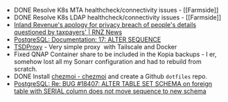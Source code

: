 - DONE Resolve K8s MTA healthcheck/connectivity issues - [[Farmside]]
- DONE Resolve K8s LDAP healthcheck/connectivity issues - [[Farmside]]
- [Inland Revenue's apology for privacy breach of people's details questioned by taxpayers' | RNZ News](https://www.rnz.co.nz/news/national/532986/inland-revenue-s-apology-for-privacy-breach-of-people-s-details-questioned-by-taxpayers)
- [PostgreSQL: Documentation: 17: ALTER SEQUENCE](https://www.postgresql.org/docs/current/sql-altersequence.html)
- [TSDProxy](https://almeidapaulopt.github.io/tsdproxy/) - Very simple proxy  with Tailscale and Docker
- Fixed QNAP Container share to be included in the Kopia backups - I er, somehow lost all my Sonarr configuration and had to rebuild from scratch.
- DONE Install [chezmoi - chezmoi](https://www.chezmoi.io) and create a Github `dotfiles` repo.
- [PostgreSQL: Re: BUG #18407: ALTER TABLE SET SCHEMA on foreign table with SERIAL column does not move sequence to new schema](https://www.postgresql.org/message-id/flat/3124268.1711481374%40sss.pgh.pa.us#8236d5b325a182d1862b6fb8cc3471e5)